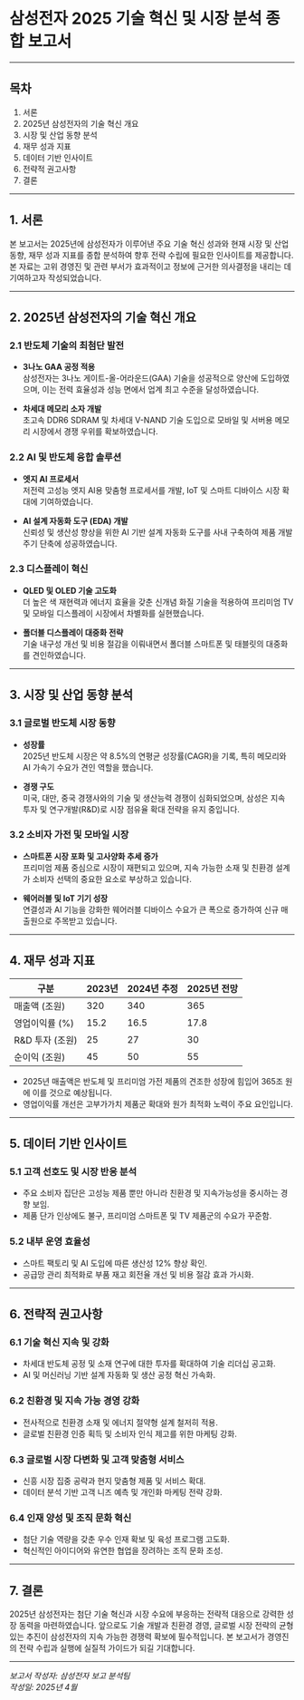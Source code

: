 # 삼성전자 2025 기술 혁신 및 시장 분석 종합 보고서

---

## 목차

1. 서론  
2. 2025년 삼성전자의 기술 혁신 개요  
3. 시장 및 산업 동향 분석  
4. 재무 성과 지표  
5. 데이터 기반 인사이트  
6. 전략적 권고사항  
7. 결론  

---

## 1. 서론

본 보고서는 2025년에 삼성전자가 이루어낸 주요 기술 혁신 성과와 현재 시장 및 산업 동향, 재무 성과 지표를 종합 분석하여 향후 전략 수립에 필요한 인사이트를 제공합니다. 본 자료는 고위 경영진 및 관련 부서가 효과적이고 정보에 근거한 의사결정을 내리는 데 기여하고자 작성되었습니다.

---

## 2. 2025년 삼성전자의 기술 혁신 개요

### 2.1 반도체 기술의 최첨단 발전

- **3나노 GAA 공정 적용**  
삼성전자는 3나노 게이트-올-어라운드(GAA) 기술을 성공적으로 양산에 도입하였으며, 이는 전력 효율성과 성능 면에서 업계 최고 수준을 달성하였습니다.

- **차세대 메모리 소자 개발**  
초고속 DDR6 SDRAM 및 차세대 V-NAND 기술 도입으로 모바일 및 서버용 메모리 시장에서 경쟁 우위를 확보하였습니다.

### 2.2 AI 및 반도체 융합 솔루션

- **엣지 AI 프로세서**  
저전력 고성능 엣지 AI용 맞춤형 프로세서를 개발, IoT 및 스마트 디바이스 시장 확대에 기여하였습니다.

- **AI 설계 자동화 도구 (EDA) 개발**  
신뢰성 및 생산성 향상을 위한 AI 기반 설계 자동화 도구를 사내 구축하여 제품 개발 주기 단축에 성공하였습니다.

### 2.3 디스플레이 혁신

- **QLED 및 OLED 기술 고도화**  
더 높은 색 재현력과 에너지 효율을 갖춘 신개념 화질 기술을 적용하여 프리미엄 TV 및 모바일 디스플레이 시장에서 차별화를 실현했습니다.

- **폴더블 디스플레이 대중화 전략**  
기술 내구성 개선 및 비용 절감을 이뤄내면서 폴더블 스마트폰 및 태블릿의 대중화를 견인하였습니다.

---

## 3. 시장 및 산업 동향 분석

### 3.1 글로벌 반도체 시장 동향

- **성장률**  
2025년 반도체 시장은 약 8.5%의 연평균 성장률(CAGR)을 기록, 특히 메모리와 AI 가속기 수요가 견인 역할을 했습니다.

- **경쟁 구도**  
미국, 대만, 중국 경쟁사와의 기술 및 생산능력 경쟁이 심화되었으며, 삼성은 지속 투자 및 연구개발(R&D)로 시장 점유율 확대 전략을 유지 중입니다.

### 3.2 소비자 가전 및 모바일 시장

- **스마트폰 시장 포화 및 고사양화 추세 증가**  
프리미엄 제품 중심으로 시장이 재편되고 있으며, 지속 가능한 소재 및 친환경 설계가 소비자 선택의 중요한 요소로 부상하고 있습니다.

- **웨어러블 및 IoT 기기 성장**  
연결성과 AI 기능을 강화한 웨어러블 디바이스 수요가 큰 폭으로 증가하여 신규 매출원으로 주목받고 있습니다.

---

## 4. 재무 성과 지표

| 구분          | 2023년    | 2024년 추정 | 2025년 전망   |
|---------------|-----------|-------------|--------------|
| 매출액 (조원)  | 320       | 340         | 365          |
| 영업이익률 (%) | 15.2      | 16.5        | 17.8         |
| R&D 투자 (조원)| 25        | 27          | 30           |
| 순이익 (조원)  | 45        | 50          | 55           |

- 2025년 매출액은 반도체 및 프리미엄 가전 제품의 견조한 성장에 힘입어 365조 원에 이를 것으로 예상됩니다.  
- 영업이익률 개선은 고부가가치 제품군 확대와 원가 최적화 노력이 주요 요인입니다.

---

## 5. 데이터 기반 인사이트

### 5.1 고객 선호도 및 시장 반응 분석

- 주요 소비자 집단은 고성능 제품 뿐만 아니라 친환경 및 지속가능성을 중시하는 경향 보임.  
- 제품 단가 인상에도 불구, 프리미엄 스마트폰 및 TV 제품군의 수요가 꾸준함.

### 5.2 내부 운영 효율성

- 스마트 팩토리 및 AI 도입에 따른 생산성 12% 향상 확인.  
- 공급망 관리 최적화로 부품 재고 회전율 개선 및 비용 절감 효과 가시화.

---

## 6. 전략적 권고사항

### 6.1 기술 혁신 지속 및 강화

- 차세대 반도체 공정 및 소재 연구에 대한 투자를 확대하여 기술 리더십 공고화.  
- AI 및 머신러닝 기반 설계 자동화 및 생산 공정 혁신 가속화.

### 6.2 친환경 및 지속 가능 경영 강화

- 전사적으로 친환경 소재 및 에너지 절약형 설계 철저히 적용.  
- 글로벌 친환경 인증 획득 및 소비자 인식 제고를 위한 마케팅 강화.

### 6.3 글로벌 시장 다변화 및 고객 맞춤형 서비스

- 신흥 시장 집중 공략과 현지 맞춤형 제품 및 서비스 확대.  
- 데이터 분석 기반 고객 니즈 예측 및 개인화 마케팅 전략 강화.

### 6.4 인재 양성 및 조직 문화 혁신

- 첨단 기술 역량을 갖춘 우수 인재 확보 및 육성 프로그램 고도화.  
- 혁신적인 아이디어와 유연한 협업을 장려하는 조직 문화 조성.

---

## 7. 결론

2025년 삼성전자는 첨단 기술 혁신과 시장 수요에 부응하는 전략적 대응으로 강력한 성장 동력을 마련하였습니다. 앞으로도 기술 개발과 친환경 경영, 글로벌 시장 전략의 균형 있는 추진이 삼성전자의 지속 가능한 경쟁력 확보에 필수적입니다. 본 보고서가 경영진의 전략 수립과 실행에 실질적 가이드가 되길 기대합니다.

---

*보고서 작성자: 삼성전자 보고 분석팀*  
*작성일: 2025년 4월*